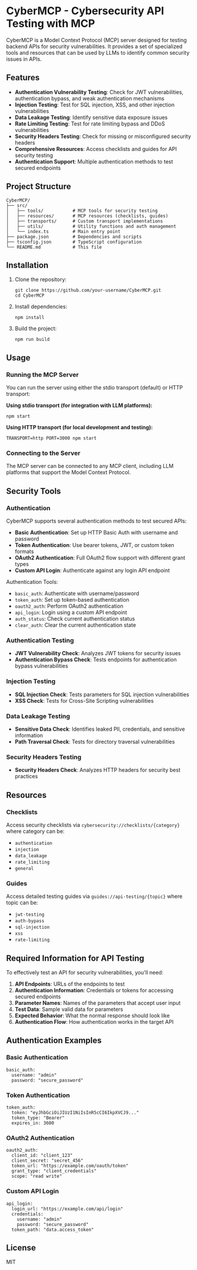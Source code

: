 # CyberMCP - Cybersecurity API Testing with MCP

CyberMCP is a Model Context Protocol (MCP) server designed for testing backend APIs for security vulnerabilities. It provides a set of specialized tools and resources that can be used by LLMs to identify common security issues in APIs.

## Features

- **Authentication Vulnerability Testing**: Check for JWT vulnerabilities, authentication bypass, and weak authentication mechanisms
- **Injection Testing**: Test for SQL injection, XSS, and other injection vulnerabilities
- **Data Leakage Testing**: Identify sensitive data exposure issues
- **Rate Limiting Testing**: Test for rate limiting bypass and DDoS vulnerabilities
- **Security Headers Testing**: Check for missing or misconfigured security headers
- **Comprehensive Resources**: Access checklists and guides for API security testing
- **Authentication Support**: Multiple authentication methods to test secured endpoints

## Project Structure

```
CyberMCP/
├── src/
│   ├── tools/           # MCP tools for security testing
│   ├── resources/       # MCP resources (checklists, guides)
│   ├── transports/      # Custom transport implementations
│   ├── utils/           # Utility functions and auth management
│   └── index.ts         # Main entry point
├── package.json         # Dependencies and scripts
├── tsconfig.json        # TypeScript configuration
└── README.md            # This file
```

## Installation

1. Clone the repository:
   ```
   git clone https://github.com/your-username/CyberMCP.git
   cd CyberMCP
   ```

2. Install dependencies:
   ```
   npm install
   ```

3. Build the project:
   ```
   npm run build
   ```

## Usage

### Running the MCP Server

You can run the server using either the stdio transport (default) or HTTP transport:

**Using stdio transport (for integration with LLM platforms):**
```
npm start
```

**Using HTTP transport (for local development and testing):**
```
TRANSPORT=http PORT=3000 npm start
```

### Connecting to the Server

The MCP server can be connected to any MCP client, including LLM platforms that support the Model Context Protocol.

## Security Tools

### Authentication

CyberMCP supports several authentication methods to test secured APIs:

- **Basic Authentication**: Set up HTTP Basic Auth with username and password
- **Token Authentication**: Use bearer tokens, JWT, or custom token formats
- **OAuth2 Authentication**: Full OAuth2 flow support with different grant types
- **Custom API Login**: Authenticate against any login API endpoint

Authentication Tools:
- `basic_auth`: Authenticate with username/password
- `token_auth`: Set up token-based authentication
- `oauth2_auth`: Perform OAuth2 authentication
- `api_login`: Login using a custom API endpoint
- `auth_status`: Check current authentication status
- `clear_auth`: Clear the current authentication state

### Authentication Testing

- **JWT Vulnerability Check**: Analyzes JWT tokens for security issues
- **Authentication Bypass Check**: Tests endpoints for authentication bypass vulnerabilities

### Injection Testing

- **SQL Injection Check**: Tests parameters for SQL injection vulnerabilities
- **XSS Check**: Tests for Cross-Site Scripting vulnerabilities

### Data Leakage Testing

- **Sensitive Data Check**: Identifies leaked PII, credentials, and sensitive information
- **Path Traversal Check**: Tests for directory traversal vulnerabilities

### Security Headers Testing

- **Security Headers Check**: Analyzes HTTP headers for security best practices

## Resources

### Checklists

Access security checklists via `cybersecurity://checklists/{category}` where category can be:
- `authentication`
- `injection`
- `data_leakage`
- `rate_limiting`
- `general`

### Guides

Access detailed testing guides via `guides://api-testing/{topic}` where topic can be:
- `jwt-testing`
- `auth-bypass`
- `sql-injection`
- `xss`
- `rate-limiting`

## Required Information for API Testing

To effectively test an API for security vulnerabilities, you'll need:

1. **API Endpoints**: URLs of the endpoints to test
2. **Authentication Information**: Credentials or tokens for accessing secured endpoints
3. **Parameter Names**: Names of the parameters that accept user input
4. **Test Data**: Sample valid data for parameters
5. **Expected Behavior**: What the normal response should look like
6. **Authentication Flow**: How authentication works in the target API

## Authentication Examples

### Basic Authentication

```
basic_auth:
  username: "admin"
  password: "secure_password"
```

### Token Authentication

```
token_auth:
  token: "eyJhbGciOiJIUzI1NiIsInR5cCI6IkpXVCJ9..."
  token_type: "Bearer"
  expires_in: 3600
```

### OAuth2 Authentication

```
oauth2_auth:
  client_id: "client_123"
  client_secret: "secret_456"
  token_url: "https://example.com/oauth/token"
  grant_type: "client_credentials"
  scope: "read write"
```

### Custom API Login

```
api_login:
  login_url: "https://example.com/api/login"
  credentials: 
    username: "admin"
    password: "secure_password"
  token_path: "data.access_token"
```

## License

MIT 